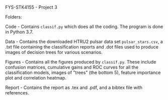 FYS-STK4155 - Project 3

Folders:

Code - Contains `classif.py` which does all the coding. The program is done in Python 3.7.

Data - Contains the downloaded HTRU2 pulsar data set `pulsar_stars.csv`, a .txt file containing the classification reports and .dot files used to produce images of decision trees for various scenarios.

Figures - Contains all the figures produced by `classif.py`. These include confusion matrices, cumulative gains and ROC curves for all the classification models, images of "trees" (the bottom 5), feature importance plot and correlation heatmap.

Report - Contains the report as .tex and .pdf, and a bibtex file with references.
